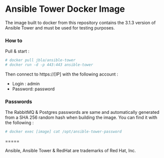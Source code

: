 # Ansible Tower Docker Image

The image built to docker from this repository contains the 3.1.3 version of Ansible Tower and must be used for testing purposes. 

### How to
Pull & start :
```sh
# docker pull jbla/ansible-tower
# docker run -d -p 443:443 ansible-tower
```
Then connect to https://[IP] with the following account :
* Login : admin
* Password: password

### Passwords
The RabbitMQ & Postgres passwords are same and automatically generated from a SHA 256 random hash when building the image. You can find it with the following :
```sh
# docker exec [image] cat /opt/ansible-tower-password
```

=====

Ansible, Ansible Tower & RedHat are trademarks of Red Hat, Inc.